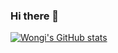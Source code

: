 ### Hi there 👋

[![Wongi's GitHub stats](https://github-readme-stats.vercel.app/api?username=hksoftcorn&count_private=true&show_icons=true&theme=buefy)](https://github.com/anuraghazra/github-readme-stats)



<!--
**hksoftcorn/hksoftcorn** is a ✨ _special_ ✨ repository because its `README.md` (this file) appears on your GitHub profile.

Here are some ideas to get you started:

- 🔭 I’m currently working on ...
- 🌱 I’m currently learning ...
- 👯 I’m looking to collaborate on ...
- 🤔 I’m looking for help with ...
- 💬 Ask me about ...
- 📫 How to reach me: ...
- 😄 Pronouns: ...
- ⚡ Fun fact: ...
-->
